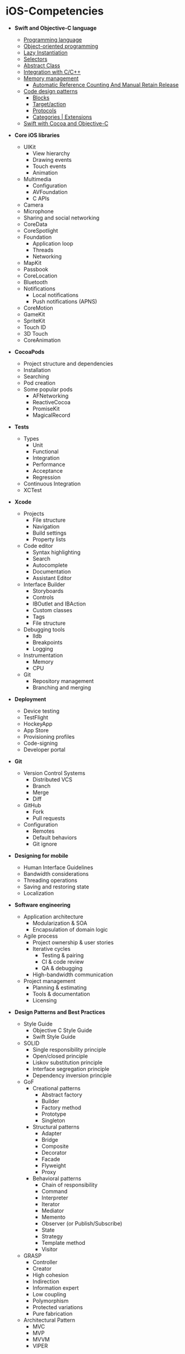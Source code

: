# iOS-Competencies


- **Swift and Objective-C language**
  - [Programming language](https://github.com/ifobos/iOS-Competencies/wiki/Swift-and-Objective-C-language#programming-language)
  - [Object-oriented programming](https://github.com/ifobos/iOS-Competencies/wiki/Swift-and-Objective-C-language#object-oriented-programming)
  - [Lazy Instantiation](https://github.com/ifobos/iOS-Competencies/wiki/Swift-and-Objective-C-language#lazy-instantiation)
  - [Selectors](https://github.com/ifobos/iOS-Competencies/wiki/Swift-and-Objective-C-language#selectors)
  - [Abstract Class](https://github.com/ifobos/iOS-Competencies/wiki/Swift-and-Objective-C-language#abstract-class)
  - [Integration with C/C++](https://github.com/ifobos/iOS-Competencies/wiki/Swift-and-Objective-C-language#integration-with-cc)
  - [Memory management](https://github.com/ifobos/iOS-Competencies/wiki/Swift-and-Objective-C-language#memory-management)
    - [Automatic Reference Counting And Manual Retain Release](https://github.com/ifobos/iOS-Competencies/wiki/Swift-and-Objective-C-language#automatic-reference-counting-and-manual-retain-release)
  - [Code design patterns](https://github.com/ifobos/iOS-Competencies/wiki/Swift-and-Objective-C-language#code-design-patterns)
    - [Blocks](https://github.com/ifobos/iOS-Competencies/wiki/Swift-and-Objective-C-language#blocks)
    - [Target/action](https://github.com/ifobos/iOS-Competencies/wiki/Swift-and-Objective-C-language#targetaction)
    - [Protocols](https://github.com/ifobos/iOS-Competencies/wiki/Swift-and-Objective-C-language#protocols)
    - [Categories | Extensions](https://github.com/ifobos/iOS-Competencies/wiki/Swift-and-Objective-C-language#categories--extensions)
  - [Swift with Cocoa and Objective-C](https://github.com/ifobos/iOS-Competencies/wiki/Swift-and-Objective-C-language#swift-with-cocoa-and-objective-c)

- **Core iOS libraries**
  - UIKit
    - View hierarchy
    - Drawing events
    - Touch events
    - Animation
  - Multimedia
    - Configuration
    - AVFoundation
    - C APIs
  - Camera
  - Microphone
  - Sharing and social networking
  - CoreData
  - CoreSpotlight
  - Foundation
    - Application loop
    - Threads
    - Networking
  - MapKit
  - Passbook
  - CoreLocation
  - Bluetooth
  - Notifications
    - Local notifications
    - Push notifications (APNS)
  - CoreMotion
  - GameKit
  - SpriteKit
  - Touch ID
  - 3D Touch
  - CoreAnimation

- **CocoaPods**
  - Project structure and dependencies
  - Installation
  - Searching
  - Pod creation
  - Some popular pods
    - AFNetworking
    - ReactiveCocoa
    - PromiseKit
    - MagicalRecord
  
- **Tests**
  - Types
    - Unit
    - Functional
    - Integration
    - Performance
    - Acceptance
    - Regression
  - Continuous Integration
  - XCTest

- **Xcode**
  - Projects
    - File structure
    - Navigation
    - Build settings
    - Property lists
  - Code editor
    - Syntax highlighting
    - Search
    - Autocomplete
    - Documentation
    - Assistant Editor
  - Interface Builder
    - Storyboards
    - Controls
    - IBOutlet and IBAction
    - Custom classes
    - Tags
    - File structure
  - Debugging tools
    - lldb
    - Breakpoints
    - Logging
  - Instrumentation
    - Memory
    - CPU
  - Git
    - Repository management
    - Branching and merging

- **Deployment**
  - Device testing
  - TestFlight
  - HockeyApp
  - App Store
  - Provisioning profiles
  - Code-signing
  - Developer portal

- **Git**
  - Version Control Systems
    - Distributed VCS
    - Branch
    - Merge
    - Diff
  - GitHub
    - Fork
    - Pull requests
  - Configuration
    - Remotes
    - Default behaviors
    - Git ignore
  
- **Designing for mobile**
  - Human Interface Guidelines
  - Bandwidth considerations
  - Threading operations
  - Saving and restoring state
  - Localization

- **Software engineering**
  - Application architecture
    - Modularization & SOA
    - Encapsulation of domain logic
  - Agile process
    - Project ownership & user stories
    - Iterative cycles
      - Testing & pairing
      - CI & code review
      - QA & debugging
    - High-bandwidth communication
  - Project management
    - Planning & estimating
    - Tools & documentation
    - Licensing

- **Design Patterns and Best Practices**
  - Style Guide
    - Objective C Style Guide
    - Swift Style Guide
  - SOLID
    - Single responsibility principle
    - Open/closed principle
    - Liskov substitution principle
    - Interface segregation principle
    - Dependency inversion principle
  - GoF
    - Creational patterns
      - Abstract factory
      - Builder 
      - Factory method 
      - Prototype
      - Singleton 
    - Structural patterns
      - Adapter 
      - Bridge
      - Composite 
      - Decorator 
      - Facade 
      - Flyweight
      - Proxy 
    - Behavioral patterns
      - Chain of responsibility
      - Command 
      - Interpreter 
      - Iterator 
      - Mediator 
      - Memento 
      - Observer (or Publish/Subscribe)
      - State 
      - Strategy 
      - Template method 
      - Visitor 
  - GRASP
    - Controller
    - Creator
    - High cohesion
    - Indirection
    - Information expert
    - Low coupling
    - Polymorphism
    - Protected variations
    - Pure fabrication
  - Architectural Pattern
    - MVC
    - MVP
    - MVVM
    - VIPER


[//]: # (Inspired by the work of Brook Riggio and John Bender in the article:"Everything a Competent iOS Developer Needs to Know [Graphic]" - December 22, 2013.  https://www.codefellows.org/blog/everything-a-competent-ios-developer-needs-to-know)
